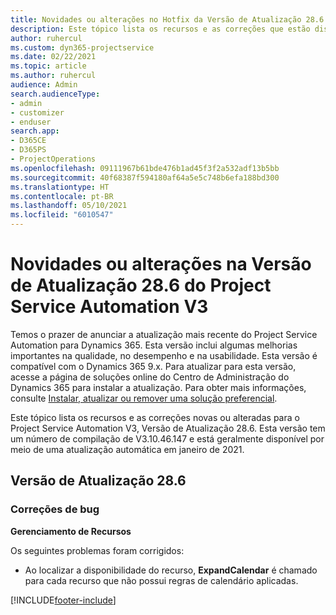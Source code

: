 ```yaml
---
title: Novidades ou alterações no Hotfix da Versão de Atualização 28.6 do Project Service Automation V3
description: Este tópico lista os recursos e as correções que estão disponíveis no Hotfix da Versão de Atualização 28.6 do Project Service Automation V3.
author: ruhercul
ms.custom: dyn365-projectservice
ms.date: 02/22/2021
ms.topic: article
ms.author: ruhercul
audience: Admin
search.audienceType:
- admin
- customizer
- enduser
search.app:
- D365CE
- D365PS
- ProjectOperations
ms.openlocfilehash: 09111967b61bde476b1ad45f3f2a532adf13b5bb
ms.sourcegitcommit: 40f68387f594180af64a5e5c748b6efa188bd300
ms.translationtype: HT
ms.contentlocale: pt-BR
ms.lasthandoff: 05/10/2021
ms.locfileid: "6010547"
---
```

# <a name="whats-new-or-changed-in-project-service-automation-update-release-286-v3"></a>Novidades ou alterações na Versão de Atualização 28.6 do Project Service Automation V3

Temos o prazer de anunciar a atualização mais recente do Project Service Automation para Dynamics 365. Esta versão inclui algumas melhorias importantes na qualidade, no desempenho e na usabilidade. Esta versão é compatível com o Dynamics 365 9.x. Para atualizar para esta versão, acesse a página de soluções online do Centro de Administração do Dynamics 365 para instalar a atualização. Para obter mais informações, consulte [Instalar, atualizar ou remover uma solução preferencial](/power-platform/admin/install-remove-preferred-solution).

Este tópico lista os recursos e as correções novas ou alteradas para o Project Service Automation V3, Versão de Atualização 28.6. Esta versão tem um número de compilação de V3.10.46.147 e está geralmente disponível por meio de uma atualização automática em janeiro de 2021.

## <a name="update-release-286"></a>Versão de Atualização 28.6

### <a name="bug-fixes"></a>Correções de bug


**Gerenciamento de Recursos**

Os seguintes problemas foram corrigidos:

- Ao localizar a disponibilidade do recurso, **ExpandCalendar** é chamado para cada recurso que não possui regras de calendário aplicadas.


[!INCLUDE[footer-include](../includes/footer-banner.md)]